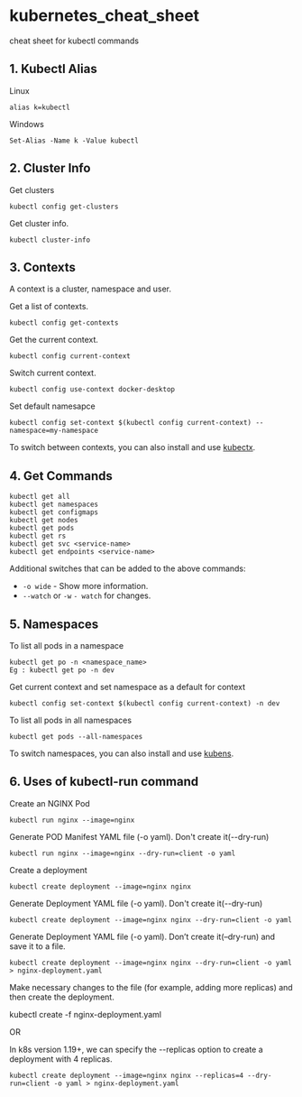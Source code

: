 # kubernetes_cheat_sheet
cheat sheet for kubectl commands

## 1. Kubectl Alias
Linux
```
alias k=kubectl
```
Windows
```
Set-Alias -Name k -Value kubectl
```
## 2. Cluster Info
Get clusters
```
kubectl config get-clusters
```
Get cluster info.
```
kubectl cluster-info
```
## 3. Contexts
A context is a cluster, namespace and user.

Get a list of contexts.
```
kubectl config get-contexts
```
Get the current context.
```
kubectl config current-context
```
Switch current context.
```
kubectl config use-context docker-desktop
```
Set default namesapce
```
kubectl config set-context $(kubectl config current-context) --namespace=my-namespace
```
To switch between contexts, you can also install and use [kubectx](https://github.com/ahmetb/kubectx).

## 4. Get Commands
```
kubectl get all
kubectl get namespaces
kubectl get configmaps
kubectl get nodes
kubectl get pods
kubectl get rs
kubectl get svc <service-name>
kubectl get endpoints <service-name>
```
Additional switches that can be added to the above commands:

* `-o wide` - Show more information.
* `--watch` or `-w` `- watch` for changes.

## 5. Namespaces
To list all pods in a namespace
```
kubectl get po -n <namespace_name>
Eg : kubectl get po -n dev
```
Get current context and set namespace as a default for context
```
kubectl config set-context $(kubectl config current-context) -n dev
```
To list all pods in all namespaces
```
kubectl get pods --all-namespaces
```
To switch namespaces, you can also install and use [kubens](https://github.com/ahmetb/kubectx/blob/master/kubens).

## 6. Uses of kubectl-run command
Create an NGINX Pod
```
kubectl run nginx --image=nginx
```

Generate POD Manifest YAML file (-o yaml). Don't create it(--dry-run)

```
kubectl run nginx --image=nginx --dry-run=client -o yaml
```

Create a deployment
```
kubectl create deployment --image=nginx nginx
```

Generate Deployment YAML file (-o yaml). Don't create it(--dry-run)
```
kubectl create deployment --image=nginx nginx --dry-run=client -o yaml
```

Generate Deployment YAML file (-o yaml). Don’t create it(–dry-run) and save it to a file.
```
kubectl create deployment --image=nginx nginx --dry-run=client -o yaml > nginx-deployment.yaml
```

Make necessary changes to the file (for example, adding more replicas) and then create the deployment.

kubectl create -f nginx-deployment.yaml



OR

In k8s version 1.19+, we can specify the --replicas option to create a deployment with 4 replicas.
```
kubectl create deployment --image=nginx nginx --replicas=4 --dry-run=client -o yaml > nginx-deployment.yaml
```
